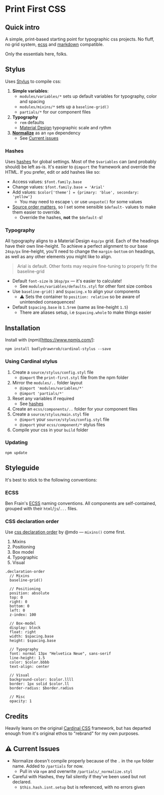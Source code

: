 # Print First CSS



## Quick intro

A simple, print-based starting point for typographic css projects. No fluff, no grid system, [ecss](https://github.com/badlydrawnrob/ecss) and [markdown](http://commonmark.org) compatible.

Only the essentials here, folks.





## Stylus

Uses [Stylus](http://stylus-lang.com) to compile css:

1. **Simple variables**:
    - `modules/variables/*` sets up default variables for typography, color and spacing
    - `modules/mixins/*` sets up a `baseline-grid()`
    - `partials/*` for our component files
2. **Typography**
    - `rem` defaults
    - [Material Design](https://material.io/design/typography/) typographic scale and rythm
3. **[Normalize](https://necolas.github.io/normalize.css/)** as an `npm` dependency
    - See [Current issues](#current-issues)

### Hashes

Uses [hashes](http://stylus-lang.com/docs/hashes.html) for global settings. Most of the `$variables` can (and probably should) be left as-is. It's easier to `@import` the framework and override the HTML. If you prefer, edit or add hashes like so:

- Access values: `$font.family.base`
- Change values: `$font.family.base = 'Arial'`
- Add values: `$color['theme'] = {primary: 'blue', secondary: 'yellow'}`
    + You may need to escape `\` or use `unquote()` for some values
- [Source order matters](https://github.com/stylus/stylus/issues/2136), so I set some sensible `$default-` values to make them easier to override.
    + Override the hashes, **not** the `$default-`s!

### Typography

All typography aligns to a Material Design `4sp/px` grid. Each of the headings have their own line-height. To achieve a perfect alignment to our base `24sp/px` line-height, you'll need to change the `margin-bottom` on headings, as well as any other elements you might like to align.

> Arial is default. Other fonts may require fine-tuning to properly fit the baseline-grid

- Default `font-size` is `16sp/px` — it's easier to calculate!
    - See `modules/variables/defaults.styl` for other font size combos
- Use `baseline-grid()` and `$spacing.x` to align your components
    - ⚠ Sets the container to `position: relative` so be aware of unintended consequences!
- Default `$spacing.base` is `1.5rem` (same as line-height `1.5`)
    - There are aliases setup, i.e `$spacing.whole` to make things easier





## Installation

Install with (npm)[https://www.npmjs.com/]:

```git
npm install badlydrawnrob/cardinal-stylus --save
```

### Using Cardinal stylus

1. Create a `source/stylus/config.styl` file
    + `@import` the `print-first.styl` file from the npm folder
2. Mirror the `modules/..` folder layout
    + `@import 'modules/variables/*'`
    + `@import 'partials/*'`
3. Reset any variables if required
    + See [hashes](#hashes)
4. Create an `ecss/components/..` folder for your component files
5. Create a `source/stylus/main.styl` file
    + `@import` your `source/stylus/config.styl` file
    + `@import` your `ecss/component/*` stylus files
6. Compile your css in your `build` folder

### Updating

```git
npm update
```






## Styleguide
It's best to stick to the following conventions:



### ECSS

Ben Frain's [ECSS](https://github.com/badlydrawnrob/ecss) naming conventions. All components are self-contained, grouped with their `html`/`js`/`...` files.


### CSS declaration order

Use [css declaration order](http://codeguide.co/#css-declaration-order) by @mdo — `mixins()` come first.

1. Mixins
2. Positioning
3. Box model
4. Typographic
5. Visual

```stylus
.declaration-order
  // Mixins
  baseline-grid()

  // Positioning
  position: absolute
  top: 0
  right: 0
  bottom: 0
  left: 0
  z-index: 100

  // Box-model
  display: block
  float: right
  width: $spacing.base
  height: $spacing.base

  // Typography
  font: normal 13px "Helvetica Neue", sans-serif
  line-height: 1.5
  color: $color.bbbb
  text-align: center

  // Visual
  background-color: $color.llll
  border: 1px solid $color.ll
  border-radius: $border.radius

  // Misc
  opacity: 1
```






## Credits

Heavily leans on the original [Cardinal CSS](http://cardinalcss.com/) framework, but has departed enough from it's original ethos to "rebrand" for my own purposes.





## ⚠ Current Issues

- Normalize doesn't compile properly because of the `.` in the `npm` folder name. Added to `/partials` for now.
  - Pull in via `npm` and overwrite `/partials/_normalize.styl`
- Careful with Hashes, they fail silently if they've been used but not declared.
  - `$this.hash.isnt.setup` but is referenced, with no errors given

